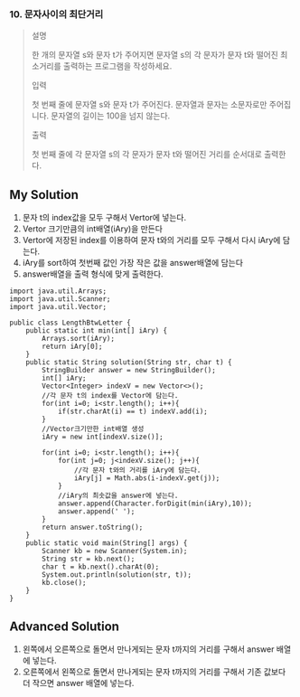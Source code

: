 ### 10. 문자사이의 최단거리
>설명
>
>한 개의 문자열 s와 문자 t가 주어지면 문자열 s의 각 문자가 문자 t와 떨어진 최소거리를 출력하는 프로그램을 작성하세요.
>
>입력
>
>첫 번째 줄에 문자열 s와 문자 t가 주어진다. 문자열과 문자는 소문자로만 주어집니다.
>문자열의 길이는 100을 넘지 않는다.
>
>출력
>
>첫 번째 줄에 각 문자열 s의 각 문자가 문자 t와 떨어진 거리를 순서대로 출력한다.


## My Solution
1. 문자 t의 index값을 모두 구해서 Vertor에 넣는다.
2. Vertor 크기만큼의 int배열(iAry)을 만든다
3. Vertor에 저장된 index를 이용하여 문자 t와의 거리를 모두 구해서 다시 iAry에 담는다.
4. iAry를 sort하여 첫번째 값인 가장 작은 값을 answer배열에 담는다
5. answer배열을 출력 형식에 맞게 출력한다.


```
import java.util.Arrays;
import java.util.Scanner;
import java.util.Vector;

public class LengthBtwLetter {
    public static int min(int[] iAry) {
        Arrays.sort(iAry);
        return iAry[0];
    }
    public static String solution(String str, char t) {
        StringBuilder answer = new StringBuilder();
        int[] iAry;
        Vector<Integer> indexV = new Vector<>();
        //각 문자 t의 index를 Vector에 담는다.
        for(int i=0; i<str.length(); i++){
            if(str.charAt(i) == t) indexV.add(i); 
        }
        //Vector크기만한 int배열 생성
        iAry = new int[indexV.size()];

        for(int i=0; i<str.length(); i++){
            for(int j=0; j<indexV.size(); j++){
                //각 문자 t와의 거리를 iAry에 담는다.
                iAry[j] = Math.abs(i-indexV.get(j));  
            }
            //iAry의 최솟값을 answer에 넣는다.
            answer.append(Character.forDigit(min(iAry),10));
            answer.append(' ');
        }
        return answer.toString();
    }
    public static void main(String[] args) {
        Scanner kb = new Scanner(System.in);
        String str = kb.next();
        char t = kb.next().charAt(0);
        System.out.println(solution(str, t));
        kb.close();
    }
}
```


## Advanced Solution
1. 왼쪽에서 오른쪽으로 돌면서 만나게되는 문자 t까지의 거리를 구해서 answer 배열에 넣는다.
2. 오른쪽에서 왼쪽으로 돌면서 만나게되는 문자 t까지의 거리를 구해서 기존 값보다 더 작으면 answer 배열에 넣는다.
